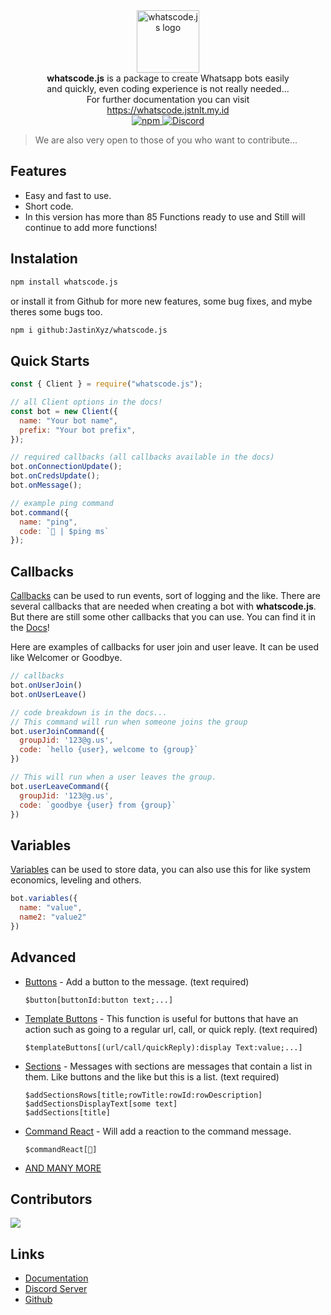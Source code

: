 <div align="center">
<img src="https://whatscode.js.org/assets/img/gambar.png" alt="whatscode.js logo" height="100"/>
<br/>
<p style="margin:0 45px 0 45px;"><strong>whatscode.js</strong> is a package to create Whatsapp bots easily and quickly, even coding experience is not really needed...<br/>For further documentation you can visit <a href="https://whatscode.jstnlt.my.id" target="_blank">https://whatscode.jstnlt.my.id</a></p>
<a href="https://npmjs.com/package/whatscode.js" target="_blank">
<img alt="npm" src="https://img.shields.io/npm/dt/whatscode.js?logo=npm&style=for-the-badge">
</a>

<a href="https://discord.gg/CzqHbx7rdU" target="_blank">
<img alt="Discord" src="https://img.shields.io/discord/973324613851422730?color=%235865F2&label=Discord&logo=discord&style=for-the-badge">
</a>
</div>

> We are also very open to those of you who want to contribute...

## Features
- Easy and fast to use.
- Short code.
- In this version has more than 85 Functions ready to use and Still will continue to add more functions!

## Instalation

```bash
npm install whatscode.js
```

or install it from Github for more new features, some bug fixes, and mybe theres some bugs too.

```bash
npm i github:JastinXyz/whatscode.js
```

## Quick Starts

```js
const { Client } = require("whatscode.js");

// all Client options in the docs!
const bot = new Client({
  name: "Your bot name",
  prefix: "Your bot prefix",
});

// required callbacks (all callbacks available in the docs)
bot.onConnectionUpdate();
bot.onCredsUpdate();
bot.onMessage();

// example ping command
bot.command({
  name: "ping",
  code: `🏓 | $ping ms`
});
```

## Callbacks
[Callbacks](https://whatscode.jstnlt.my.id/callbacks/onconnectionupdate) can be used to run events, sort of logging and the like. There are several callbacks that are needed when creating a bot with **whatscode.js**. But there are still some other callbacks that you can use. You can find it in the [Docs](https://whatscode.jstnlt.my.id)!

Here are examples of callbacks for user join and user leave. It can be used like Welcomer or Goodbye.

```js
// callbacks
bot.onUserJoin()
bot.onUserLeave()

// code breakdown is in the docs...
// This command will run when someone joins the group
bot.userJoinCommand({
  groupJid: '123@g.us',
  code: `hello {user}, welcome to {group}`
})

// This will run when a user leaves the group.
bot.userLeaveCommand({
  groupJid: '123@g.us',
  code: `goodbye {user} from {group}`
})
```

## Variables
[Variables](https://whatscode.jstnlt.my.id/references/guides/variables) can be used to store data, you can also use this for like system economics, leveling and others.

```js
bot.variables({
  name: "value",
  name2: "value2"
})
```

## Advanced

- [Buttons](https://whatscode.jstnlt.my.id/functions/$button) - Add a button to the message. (text required)
  ```
  $button[buttonId:button text;...]
  ```

- [Template Buttons](https://whatscode.jstnlt.my.id/functions/$templateButtons) - This function is useful for buttons that have an action such as going to a regular url, call, or quick reply. (text required)
  ```
  $templateButtons[(url/call/quickReply):display Text:value;...]
  ```

- [Sections](https://whatscode.jstnlt.my.id/guides/sections) - Messages with sections are messages that contain a list in them. Like buttons and the like but this is a list. (text required)
  ```
  $addSectionsRows[title;rowTitle:rowId:rowDescription]
  $addSectionsDisplayText[some text]
  $addSections[title]
  ```

- [Command React](https://whatscode.jstnlt.my.id/functions/$commandReact) - Will add a reaction to the command message.
  ```
  $commandReact[🤨️]
  ```

- [AND MANY MORE](https://whatscode.jstnlt.my.id/)

## Contributors
<a href="https://github.com/JastinXyz/whatscode.js/graphs/contributors">
  <img src="https://contrib.rocks/image?repo=JastinXyz/whatscode.js" />
</a>

## Links
- [Documentation](https://whatscode.jstnlt.my.id)
- [Discord Server](https://discord.gg/CzqHbx7rdU)
- [Github](https://github.com/JastinXyz/whatscode.hs)
